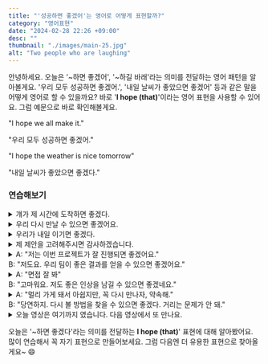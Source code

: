 ```yaml
---
title: "'성공하면 좋겠어'는 영어로 어떻게 표현할까?"
category: "영어표현"
date: "2024-02-28 22:26 +09:00"
desc: ""
thumbnail: "./images/main-25.jpg"
alt: "Two people who are laughing"
---
```


안녕하세요. 오늘은 '~하면 좋겠어', '~하길 바래'라는 의미를 전달하는 영어 패턴을 알아볼게요. '우리 모두 성공하면 좋겠어.', '내일 날씨가 좋았으면 좋겠어' 등과 같은 말을 어떻게 영어로 할 수 있을까요? 바로 '**I hope (that)**'이라는 영어 표현을 사용할 수 있어요. 그럼 예문으로 바로 확인해볼게요.

"I hope we all make it."

"우리 모두 성공하면 좋겠어."

"I hope the weather is nice tomorrow"

"내일 날씨가 좋았으면 좋겠다."

### 연습해보기

<details>
  <summary>걔가 제 시간에 도착하면 좋겠다.</summary>
  <span>I hope he arrives on time.</span>
</details>

<details>
 <summary>우리 다시 만날 수 있으면 좋겠어요.</summary>
  <span>I hope we can meet again.</span>
</details>

<details>
  <summary>우리가 내일 이기면 좋겠다.</summary>
  <span>I hope we win tomorrow.</span>
</details>

<details>
  <summary>제 제안을 고려해주시면 감사하겠습니다.</summary>
  <span>I hope you consider my proposal.</span>
</details>

<details>
  <summary>A: "저는 이번 프로젝트가 잘 진행되면 좋겠어요."<br>B: "저도요. 우리 팀이 좋은 결과를 얻을 수 있으면 좋겠어요."
</summary>
<span>A: "I really hope this project goes well."<br>B: "Me too. I hope our team can achieve good results."</span>
</details>

<details>
  <summary>A: "면접 잘 봐"<br>B: "고마워요. 저도 좋은 인상을 남길 수 있으면 좋겠네요."</summary>
  <span>A: "I hope you do well in the interview."<br>B: "Thank you. I hope I can make a good impression too."</span>
</details>

<details>
  <summary>A: "멀리 가게 돼서 아쉽지만, 꼭 다시 만나자, 약속해."<br>B: "당연하지. 다시 볼 방법을 찾을 수 있으면 좋겠다. 거리는 문제가 안 돼."</summary>
  <span>A: "I'm sad you're moving away, but let's promise to meet up again, okay?"<br>B: "Absolutely. I hope we find a way to see each other again, no matter the distance."</span>
</details>

<details>
  <summary>오늘 영상은 여기까지 였습니다. 다음 영상에서 또 만나요.
</summary>
<span>That's it for today's video. I hope we can see again in the next one.</span>
</details>

오늘은 '\~하면 좋겠다'라는 의미를 전달하는 **I hope (that)**' 표현에 대해 알아봤어요. 많이 연습해서 꼭 자기 표현으로 만들어보세요. 그럼 다음엔 더 유용한 표현으로 찾아올게요\~ 😄
